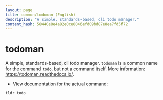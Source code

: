 ```yaml
---
layout: page
title: common/todoman (English)
description: "A simple, standards-based, cli todo manager."
content_hash: 58440e8e4a82e0ce8046efd09bd87e8ea7fd5f72
---
```

# todoman

A simple, standards-based, cli todo manager.
`todoman` is a common name for the command `todo`, but not a command itself.
More information: <https://todoman.readthedocs.io/>.

- View documentation for the actual command:

`tldr todo`
